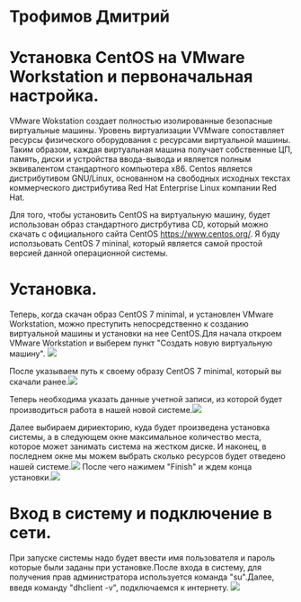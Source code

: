 #                                                Трофимов Дмитрий
# Установка CentOS на VMware Workstation и первоначальная настройка.
VMware Wokstation создает полностью изолированные безопасные виртуальные машины. Уровень виртуализации VVMware сопоставляет ресурсы физического оборудования с ресурсами виртуальной машины. Таким образом, каждая виртуальная машина получает собственные ЦП, память, диски и устройства ввода-вывода и является полным эквивалентом стандартного компьютера x86.
Centos является дистрибутивом GNU/Linux, основанном на свободных исходных текстах коммерческого дистрибутива Red Hat Enterprise Linux компании Red Hat.
    
Для того, чтобы установить CentOS на виртуальную машину, будет использован образ стандартного дистрбутива CD, который можно скачать с официального сайта CentOS https://www.centos.org/. Я буду исползьовать CentOS 7 mininal, который является самой простой версией данной операционной системы.
    
# Установка.
Теперь, когда скачан образ CentOS 7 minimal, и установлен VMware Workstation, можно преступить непосредственно к созданию виртуальной машины и установки на нее CentOS.Для начала откроем VMware Workstation и выберем пункт "Создать новую виртуальную машину". ![](http://s7.hostingkartinok.com/uploads/images/2015/07/a721eb021bf7d5656e205e260539bdc8.jpg)

После указываем путь к своему образу CentOS 7 minimal, который вы скачали ранее.![](http://s7.hostingkartinok.com/uploads/images/2015/07/935d239383a343a228da8a51213cb995.jpg)

Теперь необходима указать данные учетной записи, из которой будет производиться работа в нашей новой системе.![](http://s7.hostingkartinok.com/uploads/images/2015/07/35cb485b0b2a5f5cd799f9f5db749851.jpg)

Далее выбираем дириекторию, куда будет произведена установка системы, а в следующем окне максимальное количество места, которое может занимать система на жестком диске.
И наконец, в последнем окне мы можем выбрать сколько ресурсов будет отведено нашей системе.![](http://s7.hostingkartinok.com/uploads/images/2015/07/0d4e402133d8a59814cd3146a8c89912.jpg)
После чего нажимем "Finish" и ждем конца установки.![](http://s7.hostingkartinok.com/uploads/images/2015/06/3883a3c3afce5673970acd3d49a99582.jpg)

# Вход в систему и подключение в сети.
При запуске системы надо будет ввести имя пользователя и пароль которые были заданы при установке.После входа в систему, для получения прав администратора используется команда "su".Далее, введя команду "dhclient -v", подключаемся к интернету.
![](http://s7.hostingkartinok.com/uploads/images/2015/07/7e9b3b7a5fcfad521a1a2ea250215dd4.jpg)
